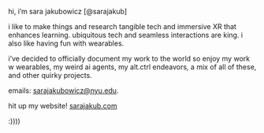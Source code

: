 hi, i’m sara jakubowicz [@sarajakub]

i like to make things and research tangible tech and immersive XR that enhances learning. ubiquitous tech and seamless interactions are king. i also like having fun with wearables.

i’ve decided to officially document my work to the world so enjoy my work w wearables, my weird ai agents, my alt.ctrl endeavors, a mix of all of these, and other quirky projects.

emails: sarajakubowicz@nyu.edu. 

hit up my website! [sarajakub.com](url)

:))))

<!---
sarajakub/sarajakub is a ✨ special ✨ repository because its `README.md` (this file) appears on your GitHub profile.
You can click the Preview link to take a look at your changes.
--->
